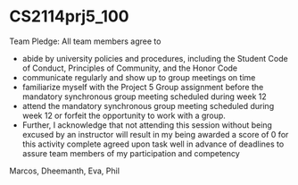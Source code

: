 # CS2114prj5_100
 
Team Pledge:
All team members agree to 
- abide by university policies and procedures, including the Student Code of 
Conduct, Principles of Community, and the Honor Code 
- communicate regularly and show up to group meetings on time
- familiarize myself with the Project 5 Group assignment before the mandatory 
synchronous group meeting scheduled during week 12 
 - attend the mandatory synchronous group meeting scheduled during week 12 or 
 forfeit the opportunity to work with a group.  
 - Further, I acknowledge that not attending this session without being excused 
 by an instructor will result in my being awarded a score of 0 for this activity 
complete agreed upon task well in advance of deadlines to assure team members of
 my participation and competency
 
 Marcos, Dheemanth, Eva, Phil